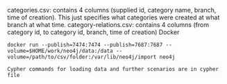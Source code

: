 

categories.csv: contains 4 columns (supplied id, category name, branch, time of creation). This just specifies what categories were created at what branch at what time.
category-relations.csv: contains 4 columns (from category id, to category id, branch, time of creation) 
Docker
```
docker run --publish=7474:7474 --publish=7687:7687 --volume=$HOME/work/neo4j/data:/data --volume=/path/to/csv/folder:/var/lib/neo4j/import neo4j
```

```
Cypher commands for loading data and further scenarios are in cypher file
```


